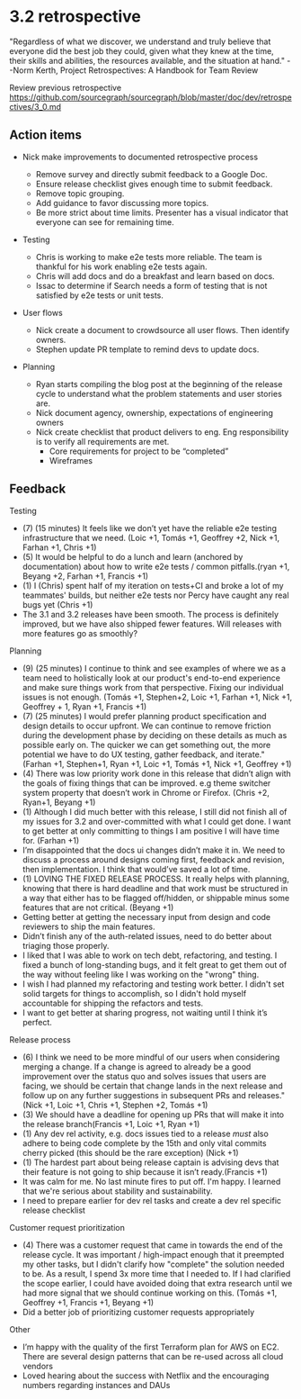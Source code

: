 # 3.2 retrospective

"Regardless of what we discover, we understand and truly believe that everyone did the best job they could, given what they knew at the time, their skills and abilities, the resources available, and the situation at hand." --Norm Kerth, Project Retrospectives: A Handbook for Team Review


Review previous retrospective
https://github.com/sourcegraph/sourcegraph/blob/master/doc/dev/retrospectives/3_0.md

## Action items

* Nick make improvements to documented retrospective process
  * Remove survey and directly submit feedback to a Google Doc.
  * Ensure release checklist gives enough time to submit feedback.
  * Remove topic grouping.
  * Add guidance to favor discussing more topics.
  * Be more strict about time limits. Presenter has a visual indicator that everyone can see for remaining time.

* Testing
   * Chris is working to make e2e tests more reliable. The team is thankful for his work enabling e2e tests again.
   * Chris will add docs and do a breakfast and learn based on docs.
   * Issac to determine if Search needs a form of testing that is not satisfied by e2e tests or unit tests.

* User flows
   * Nick create a document to crowdsource all user flows. Then identify owners.
   * Stephen update PR template to remind devs to update docs.

* Planning
   * Ryan starts compiling the blog post at the beginning of the release cycle to understand what the problem statements and user stories are.
   * Nick document agency, ownership, expectations of engineering owners
   * Nick create checklist that product delivers to eng. Eng responsibility is to verify all requirements are met.
      * Core requirements for project to be “completed”
      * Wireframes

## Feedback

Testing

* (7) (15 minutes) It feels like we don’t yet have the reliable e2e testing infrastructure that we need. (Loic +1, Tomás +1, Geoffrey +2, Nick +1, Farhan +1, Chris +1)
* (5) It would be helpful to do a lunch and learn (anchored by documentation) about how to write e2e tests / common pitfalls.(ryan +1, Beyang +2, Farhan +1, Francis +1)
* (1) I (Chris) spent half of my iteration on tests+CI and broke a lot of my teammates' builds, but neither e2e tests nor Percy have caught any real bugs yet (Chris +1)
* The 3.1 and 3.2 releases have been smooth. The process is definitely improved, but we have also shipped fewer features. Will releases with more features go as smoothly?

Planning

* (9) (25 minutes) I continue to think and see examples of where we as a team need to holistically look at our product's end-to-end experience and make sure things work from that perspective. Fixing our individual issues is not enough. (Tomás +1, Stephen+2, Loic +1, Farhan +1, Nick +1, Geoffrey + 1, Ryan +1, Francis +1)
* (7) (25 minutes) I would prefer planning product specification and design details to occur upfront.  We can continue to remove friction during the development phase by deciding on these details as much as possible early on. The quicker we can get something out, the more potential we have to do UX testing, gather feedback, and iterate." (Farhan +1, Stephen+1, Ryan +1, Loic +1, Tomás +1, Nick +1, Geoffrey +1)
* (4) There was low priority work done in this release that didn’t align with the goals of fixing things that can be improved. e.g theme switcher system property that doesn’t work in Chrome or Firefox. (Chris +2, Ryan+1, Beyang +1)
* (1) Although I did much better with this release, I still did not finish all of my issues for 3.2 and over-committed with what I could get done. I want to get better at only committing to things I am positive I will have time for. (Farhan +1)
* I’m disappointed that the docs ui changes didn’t make it in. We need to discuss a process around designs coming first, feedback and revision, then implementation. I think that would’ve saved a lot of time.
* (1) LOVING THE FIXED RELEASE PROCESS. It really helps with planning, knowing that there is hard deadline and that work must be structured in a way that either has to be flagged off/hidden, or shippable minus some features that are not critical. (Beyang +1)
* Getting better at getting the necessary input from design and code reviewers to ship the main features.
* Didn’t finish any of the auth-related issues, need to do better about triaging those properly.
* I liked that I was able to work on tech debt, refactoring, and testing. I fixed a bunch of long-standing bugs, and it felt great to get them out of the way without feeling like I was working on the "wrong" thing.
* I wish I had planned my refactoring and testing work better. I didn't set solid targets for things to accomplish, so I didn't hold myself accountable for shipping the refactors and tests.
* I want to get better at sharing progress, not waiting until I think it’s perfect.

Release process

* (6) I think we need to be more mindful of our users when considering merging a change. If a change is agreed to already be a good improvement over the status quo and solves issues that users are facing, we should be certain that change lands in the next release and follow up on any further suggestions in subsequent PRs and releases." (Nick +1, Loic +1, Chris +1, Stephen +2, Tomás +1)
* (3) We should have a deadline for opening up PRs that will make it into the release branch(Francis +1, Loic +1, Ryan +1)
* (1) Any dev rel activity, e.g. docs issues tied to a release *must* also adhere to being code complete by the 15th and only vital commits cherry picked (this should be the rare exception) (Nick +1)
* (1) The hardest part about being release captain is advising devs that their feature is not going to ship because it isn’t ready.(Francis +1)
* It was calm for me. No last minute fires to put off. I'm happy. I learned that we're serious about stability and sustainability.
* I need to prepare earlier for dev rel tasks and create a dev rel specific release checklist

Customer request prioritization

* (4) There was a customer request that came in towards the end of the release cycle. It was important / high-impact enough that it preempted my other tasks,  but I didn't clarify how "complete" the solution needed to be. As a result, I spend 3x more time that I needed to. If I had clarified the scope earlier, I could have avoided doing that extra research until we had more signal that we should continue working on this. (Tomás +1, Geoffrey +1, Francis +1, Beyang +1)
* Did a better job of prioritizing customer requests appropriately

Other
* I’m happy with the quality of the first Terraform plan for AWS on EC2. There are several design patterns that can be re-used across all cloud vendors
* Loved hearing about the success with Netflix and the encouraging numbers regarding instances and DAUs